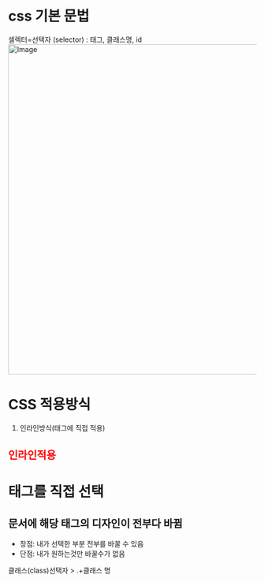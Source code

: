 # css 기본 문법
셀렉터=선택자 (selector) : 태그, 클래스명, id
<img width="670" alt="Image" src="https://github.com/user-attachments/assets/fab07437-f8c7-4e2b-94da-dd66d69abc90" />

# CSS 적용방식
1. 인라인방식(태그에 직접 적용)
 <h2 style="color:red">인라인적용</h2> 
 

# 태그를 직접 선택
## 문서에 해당 태그의 디자인이 전부다 바뀜
- 장점: 내가 선택한 부분 전부를 바꿀 수 있음
- 단점: 내가 원하는것만 바꿀수가 없음

클래스(class)선택자 > .+클래스 명
